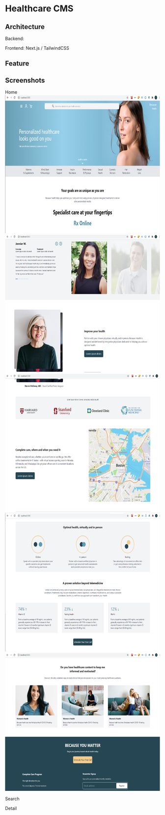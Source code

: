# Healthcare CMS

## Architecture
Backend: 

Frontend: Next.js / TailwindCSS

## Feature


## Screenshots
Home
<img src="./screenshot/home1.png" height="450px" width="1020px">
<img src="./screenshot/home2.png" height="450px" width="1020px">
<img src="./screenshot/home3.png" height="450px" width="1020px">
<img src="./screenshot/home4.png" height="450px" width="1020px">
<img src="./screenshot/home5.png" height="450px" width="1020px">

Search


Detail


